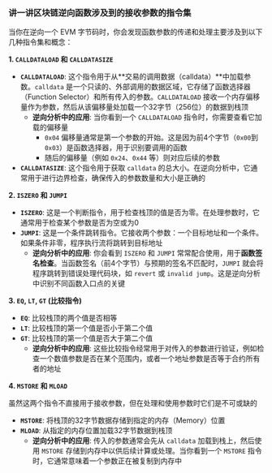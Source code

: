 ### 讲一讲区块链逆向函数涉及到的接收参数的指令集

当你在逆向一个 EVM 字节码时，你会发现函数参数的传递和处理主要涉及到以下几种指令集和概念：

**1. `CALLDATALOAD` 和 `CALLDATASIZE`**

- **`CALLDATALOAD`**: 这个指令用于从**交易的调用数据（calldata）**中加载参数。`calldata` 是一个只读的、外部调用的数据区域，它存储了函数选择器（Function Selector）和所有传入的参数。`CALLDATALOAD` 接收一个内存偏移量作为参数，然后从该偏移量处加载一个32字节（256位）的数据到栈顶
  - **逆向分析中的应用**: 当你看到一个 `CALLDATALOAD` 指令时，你需要查看它加载的偏移量
    - `0x04` 偏移量通常是第一个参数的开始。这是因为前4个字节（`0x00`到`0x03`）是函数选择器，用于识别要调用的函数
    - 随后的偏移量（例如 `0x24`、`0x44` 等）则对应后续的参数
- **`CALLDATASIZE`**: 这个指令用于获取 `calldata` 的总大小。在逆向分析中，它通常用于进行边界检查，确保传入的参数数量和大小是正确的

**2. `ISZERO` 和 `JUMPI`**

- **`ISZERO`**: 这是一个判断指令，用于检查栈顶的值是否为零。在处理参数时，它通常用于检查某个参数是否为空或为0
- **`JUMPI`**: 这是一个条件跳转指令。它接收两个参数：一个目标地址和一个条件。如果条件非零，程序执行流将跳转到目标地址
  - **逆向分析中的应用**: 你会看到 `ISZERO` 和 `JUMPI` 常常配合使用，用于**函数签名检查**。当函数签名（前4个字节）与预期的签名不匹配时，`JUMPI` 就会将程序跳转到错误处理代码块，如 `revert` 或 `invalid jump`。这是逆向分析中识别不同函数入口点的关键

**3. `EQ`, `LT`, `GT` (比较指令)**

- **`EQ`**: 比较栈顶的两个值是否相等
- **`LT`**: 比较栈顶的第一个值是否小于第二个值
- **`GT`**: 比较栈顶的第一个值是否大于第二个值
  - **逆向分析中的应用**: 这些比较指令经常用于对传入的参数进行验证，例如检查一个数值参数是否在某个范围内，或者一个地址参数是否等于合约所有者的地址

**4. `MSTORE` 和 `MLOAD`**

虽然这两个指令不直接用于接收参数，但在处理和使用参数时它们是不可或缺的

- **`MSTORE`**: 将栈顶的32字节数据存储到指定的内存（Memory）位置
- **`MLOAD`**: 从指定的内存位置加载32字节数据到栈顶
  - **逆向分析中的应用**: 传入的参数通常会先从 `calldata` 加载到栈上，然后使用 `MSTORE` 存储到内存中以供后续计算或处理。当你看到一个 `MSTORE` 指令时，它通常意味着一个参数正在被复制到内存中